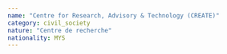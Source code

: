 ```yaml
---
name: "Centre for Research, Advisory & Technology (CREATE)"
category: civil_society
nature: "Centre de recherche"
nationality: MYS
---
```

    